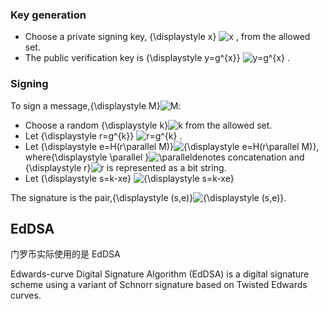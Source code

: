 ### Key generation

* Choose a private signing key,
  {\displaystyle x}
  ![](https://wikimedia.org/api/rest_v1/media/math/render/svg/87f9e315fd7e2ba406057a97300593c4802b53e4 "x")
  , from the allowed set.
* The public verification key is
  {\displaystyle y=g^{x}}
  ![](https://wikimedia.org/api/rest_v1/media/math/render/svg/17b22b27d70b22f48d2a943d8a05c5fd5a32a095 "y=g^{x}")
  .

### Signing

To sign a message,{\displaystyle M}![](https://wikimedia.org/api/rest_v1/media/math/render/svg/f82cade9898ced02fdd08712e5f0c0151758a0dd "M"):

* Choose a random {\displaystyle k}![](https://wikimedia.org/api/rest_v1/media/math/render/svg/c3c9a2c7b599b37105512c5d570edc034056dd40 "k") from the allowed set.
* Let {\displaystyle r=g^{k}} ![](https://wikimedia.org/api/rest_v1/media/math/render/svg/697f3df97cd0e1b124262f7f27684f43da3959a7 "r=g^{k}")
  .
* Let {\displaystyle e=H\(r\parallel M\)}![](https://wikimedia.org/api/rest_v1/media/math/render/svg/38dde48a22ba356e8ed549d28fb43d732f667a04 "{\displaystyle e=H\(r\parallel M\)}"), where{\displaystyle \parallel }![](https://wikimedia.org/api/rest_v1/media/math/render/svg/66ed42f2e3eab99383c61f27773eba258aefeaac "\parallel ")denotes concatenation and {\displaystyle r}![](https://wikimedia.org/api/rest_v1/media/math/render/svg/0d1ecb613aa2984f0576f70f86650b7c2a132538 "r") is represented as a bit string.
* Let {\displaystyle s=k-xe} ![](https://wikimedia.org/api/rest_v1/media/math/render/svg/892b424a8a5f7e14c82ee68813ce8510a0769042 "{\displaystyle s=k-xe}")

The signature is the pair,{\displaystyle \(s,e\)}![](https://wikimedia.org/api/rest_v1/media/math/render/svg/0bf13ceb863a186059314683df30eec27cd9ff2b "{\displaystyle \(s,e\)}").

## EdDSA

门罗币实际使用的是 EdDSA

Edwards-curve Digital Signature Algorithm \(EdDSA\) is a digital signature scheme using a variant of Schnorr signature based on Twisted Edwards curves.



